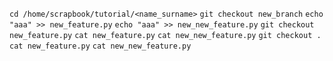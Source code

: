`cd /home/scrapbook/tutorial/<name_surname>`
`git checkout new_branch`
`echo "aaa" >> new_feature.py`
`echo "aaa" >> new_new_feature.py`
`git checkout new_feature.py`
`cat new_feature.py`
`cat new_new_feature.py`
`git checkout .`
`cat new_feature.py`
`cat new_new_feature.py`